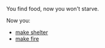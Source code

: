 You find food, now you won't starve.

Now you:
- [make shelter](../situations/makeshelter2.md)
- [make fire](../Endings/bad-ending/firekillsyou.md)
